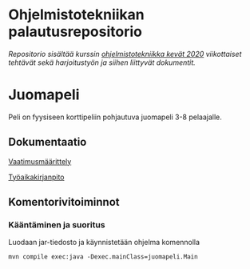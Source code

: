 ﻿# Ohjelmistotekniikan palautusrepositorio

*Repositorio sisältää kurssin [ohjelmistotekniikka kevät 2020](https://github.com/mluukkai/ohjelmistotekniikka-kevat-2020) viikottaiset tehtävät sekä harjoitustyön ja siihen liittyvät dokumentit.*

# Juomapeli

Peli on fyysiseen korttipeliin pohjautuva juomapeli 3-8 pelaajalle.

## Dokumentaatio

[Vaatimusmäärittely](https://github.com/Jeemlei/ot-harjoitustyo/blob/master/dokumentointi/vaatimusmaarittely.md)

[Työaikakirjanpito](https://github.com/Jeemlei/ot-harjoitustyo/blob/master/dokumentointi/tuntikirjanpito.md)

## Komentorivitoiminnot

### Kääntäminen ja suoritus

Luodaan jar-tiedosto ja käynnistetään ohjelma komennolla
```
mvn compile exec:java -Dexec.mainClass=juomapeli.Main
```
